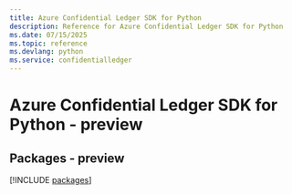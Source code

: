 ```yaml
---
title: Azure Confidential Ledger SDK for Python
description: Reference for Azure Confidential Ledger SDK for Python
ms.date: 07/15/2025
ms.topic: reference
ms.devlang: python
ms.service: confidentialledger
---
```

# Azure Confidential Ledger SDK for Python - preview
## Packages - preview
[!INCLUDE [packages](confidential-ledger-index.md)]